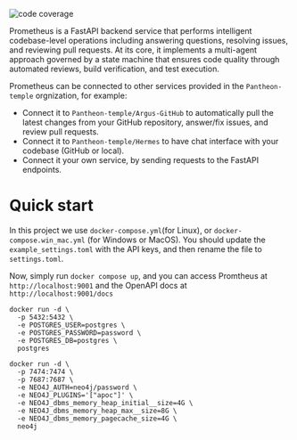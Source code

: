 ![code coverage](https://github.com/Pantheon-temple/Prometheus/raw/coverage-badge/coverage.svg)

Prometheus is a FastAPI backend service that performs intelligent codebase-level operations including answering questions, resolving issues, and reviewing pull requests. At its core, it implements a multi-agent approach governed by a state machine that ensures code quality through automated reviews, build verification, and test execution.

Prometheus can be connected to other services provided in the `Pantheon-temple` orgnization, for example:
* Connect it to `Pantheon-temple/Argus-GitHub` to automatically pull the latest changes from your GitHub repository, answer/fix issues, and review pull requests.
* Connect it to `Pantheon-temple/Hermes` to have chat interface with your codebase (GitHub or local).
* Connect it your own service, by sending requests to the FastAPI endpoints.

# Quick start

In this project we use `docker-compose.yml`(for Linux), or `docker-compose.win_mac.yml` (for Windows or MacOS). You should update the `example_settings.toml` with the API keys, and then rename the file to `settings.toml`.

Now, simply run `docker compose up`, and you can access Promtheus at `http://localhost:9001` and the OpenAPI docs at `http://localhost:9001/docs`


```
docker run -d \
  -p 5432:5432 \
  -e POSTGRES_USER=postgres \
  -e POSTGRES_PASSWORD=password \
  -e POSTGRES_DB=postgres \
  postgres
```

```
docker run -d \
  -p 7474:7474 \
  -p 7687:7687 \
  -e NEO4J_AUTH=neo4j/password \
  -e NEO4J_PLUGINS='["apoc"]' \
  -e NEO4J_dbms_memory_heap_initial__size=4G \
  -e NEO4J_dbms_memory_heap_max__size=8G \
  -e NEO4J_dbms_memory_pagecache_size=4G \
  neo4j
```
